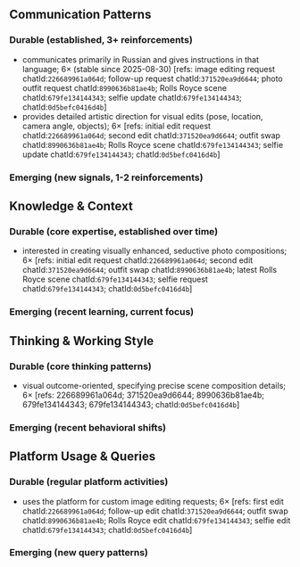 ## Communication Patterns
### Durable (established, 3+ reinforcements)
- communicates primarily in Russian and gives instructions in that language; 6× (stable since 2025-08-30) [refs: image editing request chatId:`226689961a064d`; follow-up request chatId:`371520ea9d6644`; photo outfit request chatId:`8990636b81ae4b`; Rolls Royce scene chatId:`679fe134144343`; selfie update chatId:`679fe134144343`; chatId:`0d5befc0416d4b`]
- provides detailed artistic direction for visual edits (pose, location, camera angle, objects); 6× [refs: initial edit request chatId:`226689961a064d`; second edit chatId:`371520ea9d6644`; outfit swap chatId:`8990636b81ae4b`; Rolls Royce scene chatId:`679fe134144343`; selfie update chatId:`679fe134144343`; chatId:`0d5befc0416d4b`]

### Emerging (new signals, 1-2 reinforcements)

## Knowledge & Context
### Durable (core expertise, established over time)
- interested in creating visually enhanced, seductive photo compositions; 6× [refs: initial edit request chatId:`226689961a064d`; second edit chatId:`371520ea9d6644`; outfit swap chatId:`8990636b81ae4b`; latest Rolls Royce scene chatId:`679fe134144343`; selfie request chatId:`679fe134144343`; chatId:`0d5befc0416d4b`]

### Emerging (recent learning, current focus)

## Thinking & Working Style
### Durable (core thinking patterns)
- visual outcome-oriented, specifying precise scene composition details; 6× [refs: 226689961a064d; 371520ea9d6644; 8990636b81ae4b; 679fe134144343; 679fe134144343; chatId:`0d5befc0416d4b`]

### Emerging (recent behavioral shifts)

## Platform Usage & Queries
### Durable (regular platform activities)
- uses the platform for custom image editing requests; 6× [refs: first edit chatId:`226689961a064d`; follow-up edit chatId:`371520ea9d6644`; outfit swap chatId:`8990636b81ae4b`; Rolls Royce edit chatId:`679fe134144343`; selfie edit chatId:`679fe134144343`; chatId:`0d5befc0416d4b`]

### Emerging (new query patterns)